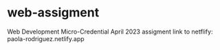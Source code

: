 # web-assigment
Web Development Micro-Credential April 2023 assigment
link to netflify: paola-rodriguez.netlify.app

